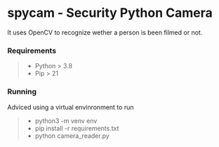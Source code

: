 # spycam - Security Python Camera

It uses OpenCV to recognize wether a person is been filmed or not.

### Requirements

>- Python > 3.8
>- Pip > 21

### Running

Adviced using a virtual envinronment to run

>- python3 -m venv env
>- pip install -r requirements.txt
>- python camera_reader.py
